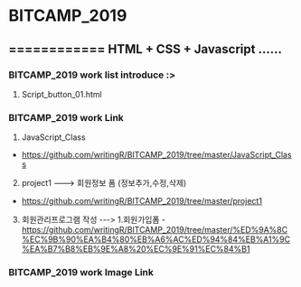 # BITCAMP_2019
============ 
HTML + CSS + Javascript ......
- 
### BITCAMP_2019 work list introduce :>
1. Script_button_01.html
### BITCAMP_2019 work Link
1. JavaScript_Class
- https://github.com/writingR/BITCAMP_2019/tree/master/JavaScript_Class
2. project1 ---> 회원정보 폼 (정보추가,수정,삭제)
- https://github.com/writingR/BITCAMP_2019/tree/master/project1
3. 회원관리프로그램 작성  --->  1.회원가입폼
-https://github.com/writingR/BITCAMP_2019/tree/master/%ED%9A%8C%EC%9B%90%EA%B4%80%EB%A6%AC%ED%94%84%EB%A1%9C%EA%B7%B8%EB%9E%A8%20%EC%9E%91%EC%84%B1
### BITCAMP_2019 work Image Link


